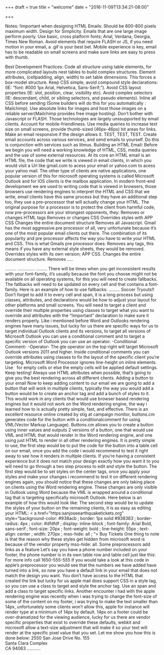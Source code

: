 +++
draft = true
title = "welcome"
date = "2016-11-09T13:34:21-08:00"

+++

Notes:
!important when designing HTML Emails:
Should be 600-800 pixels maximum width.
Design for Simplicity.
Emails that are one large image perform poorly.
Use basic, cross platform fonts; Arial, Verdana, Georgia, Times New Roman.
Avoid elements that require FLASH or JS, if you need motion in your email, a .gif is your best bet.
Mobile experience is key, email has to be readable on small screens and make sure links are easy to press with thumb.

Best Development Practices:
Code all structure using table elements, for more complicated layouts nest tables to build complex structures.
Element attributes, (cellpadding, align, width) to set table dimensions. This forces a box-model structure.
Keep CSS simple, avoid compound style declarations:
(IE: “font: #000 1px Arial, Helvetica, Sans-Serif;”).
Avoid CSS layout properties (IE: slot, position, clear, visibility etc).
Avoid complex selectors (IE: descendant, child, or sibling selectors, and pseudo elements).
Inline all CSS before sending (Some builders will do this for you automatically : Mailchimp).
Use absolute links for images and host those images on a reliable server(Mailchimp provides free image hosting).
Don’t bother with Javascript or FLASH. Those technologies are largely unssupported by email clients.
Account for mobile-friendliness. Use media queries to increase text size on small screens, provide thumb-sized (46px-46px) hit areas for links. Make an email responsive if the design allows it.
TEST, TEST, TEST. Create email accounts across various services, and send emails to yourself. Do this is conjunction with services such as litmus.
Building an HTML Email:
Before we begin you will need a working knowledge of HTML, CSS, media queries and the use of some external resources. At its core an HTML email is an HTML file, the code that we write is viewed in email clients, in which you would visit a Url like gmail.com to acess your email or yahoo.com to acess your yahoo mail. The other type of clients are native applications, one popular version of this for microsoft operating systems is called Microsoft Outlook and for IOS clients is the mailbox application.
In modern front-end development we are used to writing code that is viewed in browsers, those browsers use rendering engines to interpret the HTML and CSS that we write, email clients have this same process but they have an additional step too, they use a pre-processor that will actually change your HTML. The original purpose for a processor is to protect the client from harmful code, now pre-processors are your strongest opponents, they:
Removes or changes HTML tags
Removes or changes CSS
Overrides styles with APP CSS
Changes the entire document structure
Removes all Javascript.
Gmail has the most aggressive pre processor of all, very unfortunate because it’s one of the most popular email clients out there. The combination of its popularity and pre processor affects the way you have to write your HTML and CSS. This is what Gmails pre processor does:
Removes any <link> tags, this means if you have any external style sheets, they would be removed.
Overrides styles with its own version; APP CSS.
Changes the entire document structure.
Removes <style> tags - this means that we can’t CSS in an external stylesheet, and you also can’t lump together CSS properties in a style tag to apply to to HTML elements.
Let’s get started, this would be the start of your basic HTML email:
<!DOCTYPE html>
<head>
<meta charset="utf-8">
<title> San Jose Earthquakes Try Outs </title>
<meta name="viewport" content="width=device-width, initial-scale=1" />
 <meta http-equiv="X-UA-compatible" content="IE-edge" />
</head>
<body style="margin: 0; padding: 0;">
<img src=”http://images.footballfanatics.com/partners/MLS/San%20Jose%20Earthquakes/MLS_TLP_Header_Earthquakes4.jpg” alt=”Earthquakes Online Store Webstie Logo“ width=”600” >
</body>
</html>
Note that every time you are adding an image to an HTML email, you need to use an absolute Url, the image needs to be stored in an a server and accessible, you can reference to it by using an absolute path, this is one big difference between email HTML and website HTML, all of the the images should have an absolute Url. To add writing or content to the page you can use the <h1> and <p> tags.
When building an HTML email it is really important to stay organized, i cannot emphasize this enough, you really want to stay organized. To stay organized i would suggest leaving comments on top of your tables or divs. It is best practice for HTML email developers to do this, use a comment to indicate what the table below is for, it can be a comment to give you an idea of what the code below is referencing, something to help you and maybe someone you are working with stay organized. This makes it easy to scan your code your code and believe me it will help you in the long run because HTML table can get really bloated, and you can get lost in this code at times.
Knowing what pre processors are capable of, and since you don’t have support for external stylesheets or <style> tags, inline styles must be used. This is how you would add inline attributes to an image tag:
<img src=”........quakes4.jpg”
 style=”
       background-color: #123332 ;
       display: block ;
       max-width: 100% ;
       padding: 12px 0 ;
       width: “600” />
<h1….>
<p…..>
You can add CSS attributes with CSS properties inline, it would be the same process to add it to an h1 tag, let me show you:
<h1 style=”
       color: #845679 ;
       font-family; ‘Arial Black’ ;
       font-size; 74px ;
       line-height; 74px ;
       margin: 0 ;
       text-transform: uppercase ; > Email Title </h1>
One thing to note is that because you can’t reference an area of CSS, we have to include any reset styles to very element that we want to reset. Margin: 0 ; would counter any browser behavior that would add spacing to our <h1> tag.
Another problem that you will encounter will be that you will want the content of your elements to be aligned and have equal widths, you can fix this by adding a <div> around all of your current content and apply as follows:
                                   <div style=”
                                      margin: 0 auto ;
                                      max-width: 600px; ">
                                	<img …….>
														       <h1 …….>
														       <p ….>
														       </div>
Margin: 0 auto ; to center everything and applying max-width so that it never gets bigger 600 pixels. You can also add the text-align attribute to your <div> so that it can cascade down to all of the text inside the div.
To add a background you will need to add a div around your current content container and apply a background color and background image as follows:
                        <div style=”
                                background-color: #444544 ;
                                  background-image: Url(“... bgimage.png”) ; >
                        <div ……..>
                                   <img……..>
                        <h1 ……..>
                        <p ……….>
                        </div>
                        </div>
Outlook
Outlook 2003-2013 use different rendering engines, prior to 2007 word used internet explorer for its rendering engine, 2007 and later uses microsoft word. Word lacks box mode and positioning support, everything that you could think of that you would use to create a layout in CSS is not supported by it, let me show you what outlook does not support:
   Height
   Display
    Float
  Position
   Width
  Padding
Outlook 2007-2013
      X
      X
      X
      X
     !!!
      !!!

As you can see outlook gives us little to work with and the width and padding are only supported on table elements. You should absolutely avoid using tables for layouts when building web pages, however they are a necessity for HTML emails because of the lack of CSS support.
Table usually use many semantic elements to create their structure, however that would be too much code than you would actually need for your layouts, it’s better to use simplified tables. For the majority of the time you will only need to use table elements, table row elements and table cell elements.
                                 <!--WRAPPER HEADER→
                                <table border=”0” cellpadding=”0” cellspacing=”0”>
                                 <tr>
                                <td>
<!---content--->
</td>
                                </tr>
                                </table>
Many clients apply default spacing in order to space out tables, in order to counter this you will need to use HTML attributes and them add to the table as shown up top. ALL TABLES WILL NEED TO HAVE THESE RESET ATTRIBUTES.
All of the content must go in a table cell, the word rendering engine has very minimal support for styles on any HTML elements except for the table and table cell, this means we need to divide our content into individual table in order for them be styled, like this:
                                <table ….. width=”600” >
                                <tr>
                                <td style=”
      background-color: #577374 ;
      padding: 12px 0 ; “>
                                <img  src=”…..groundimage.png”
                                                      style=”
       display: block;
                                        max-width : ”100%; ” width=”600”  />
                                </td>
                                </tr>
                                <tr>
                                <td style=”
                                                      color: #754674;
       font-family: ‘Arial Black’ ;
       font-size: 74px ;
       line-height: 74px ;
       padding: 5px 0 10px 0 ;
       text-transform: uppercase ;  >
                                San Jose Earthquakes Try Outs!
                                </td>
                                </tr>
Earlier we applied our styles to the image tag, however to get the best support we want to apply our bgcolor and padding to the <td>, type styles need to be applied to the table cell. One nice thing is that you don’t have to include any reset CSS because we are not getting any default styles applied to our table cell.
Like before we are going to apply our text-align: center to our containing element. The reason why we are not bringing our font styles to the table level to only be set once is because different rendering engines set default styles to the table cells, chrome sets font-family to Arial, AOl goes ahead and sets the color black on td’s. In table elements you can use the align attribute to center all the content. Now to add a background to our layout you will need to wrap the table with all of your content inside of another table and add the background to the new table like this:
                                <body……>
                                <table…
                                           style=”
                                           background-color: #547389 ;
                                                          background-image : Url(“bd-example.png”) ; “
                                           width=”100%” >
                                <tr>
                                <td>
                                <table …..>        ← content table
                                </td>
                                </tr>
                                </table>
                                </body>
REMEMBER TO ALWAYS KEEP TESTING YOUR WORK WITH DIFFERENT EMAIL CLIENTS.
Multiple tables and nested tables help to build a layout, it is important to know that each section needs a new table, you can use nested tables inside tables if you have more than 1 content area. If you wanted to create space between the header and the tables below, you would usually use margin, however you get varied result in clients when using margin and outlook.com specifically doesn’t support it, instead you can use padding.
                        <tr>
                        <td style=”padding-top: 25px ; “>
                        <img …….>
                        </td>
                        </tr>
To create a table with 2 columns you can use a wrapper table with 2 cells to align the content, the default behavior will align them side by side. Remember that the content in the column needs to be in its own table for styling, you can use cellpadding to separate the 2  columns.
                        <table…….>
                        <tr>
                        <td style=”padding-right: 10px;”>
                        <table bgcolor=”#654434” …...>
                        ……..
                        </td>
                        <td style=”padding-left: 10px;” >
                        <table bgcolor=”#544544” style=” ……”
                                   width=”290”>
                        <tr>
                        <td>
                        <img ….. />
                        </td>
                        </tr>
                        </table>
                        </td>
Remember styles are applied to the cells for each bit of content. To style a cell with multiple font sizes and styles you will need to wrap a span around each area of the text that you want to be styled differently. Here is an example:
                        <tr>
                        <td style=” font-family : Arial ;
                                      font-size: 14px ;
                                      font-weight: bold ;
                                      line-height: 14px ;
                                      padding-top: 5px ; “>
                        <span style=” font-family: ‘Arial Black’ ;
                                           font-size: 28px ;
                                           line-height: 28px ; “>
                        Ages 14-24</span>
                        <span style=” font-family: ‘Arial Black’ ;
                                           Font-size: 30px ;
                                           Line-height: 30px ; “>
                        $100 Fee</span>
                        Open to public
                        </td>
                        </tr>
REMEMBER TO KEEP TESTING YOUR WORK IN DIFFERENT RENDERING ENGINES!! ITS VERY IMPORTANT!.
Using Media Queries
The basic use of media queries in HTML emails would be to adjust your layout for smaller screens. Let’s say you are using a 600px wide table but you only have a 320px container, it just would not fit, the solution for that would be to use CSS to force the width of the table to be 100% of the container. This would be ok because any client that would support media queries would also support CSS in a style tag. Once we create a rule we can apply that rule to each table using a class attribute. While we would want these styles to apply to any client that does support media queries, we don’t want it to always impact our tables, we only want this width of 100% to apply when our screen is less than 600 pixels, so as you can see in the code below i added a media query with a max-width of 600 pixels to hold that rule.
                        <head>
                        <style>

                        @media screen and(max-width: 600px) {
                                .width-full {
                                  width: 100% !important ; } }

                        </style>
                        </head>
                        ……….
                        <body ……>
                        <table…… class=”width-full” ”width=”600” >
                        ………….
                        <table…… class=”width-full” ”width=”600” >
                        ………….
                        <table…… class=”width-full” ”width=”600” >
                        ………….
                        </body>
Another problem you will run into will be having to stack columns on small screens, this usually happens when you have multiple table cells in a row that won’t all fit in one row on a small screen, you will need a way to override the default behavior for the table cells. For this you will need to add a class to the table cells and on the style tag use the proper attributes to force stacking and use 100% of the width. Once your table cells are stacked on top of each other you will noticed that they are not aligned, there seems to be a problem with the padding, this is because of the padding that we added for the 600 pixels layout, it will affect the way it renders in small screens, you will need to override this, to do this all you will need to do is reset the padding for that table cell with the “ !important “ declarative. Below is an example of how to handle these 2 problems:
                        <style>
                        @media screen and (max-width: 600px){
                        …..
                        .stack-column {
                           display: block !important ;
                           padding: 0 !important ;
                           width: 100% ; }      }
</style>
…..
<body>
……...
     <table….. class=”width-full” width=”600” >
     <td class=”stack-column”
        style=” padding-right: 10px ; “>
…………..
<td class=”stack-column”
        style=” padding-right: 10px ; “>
………
There will be times when you get inconsistent results with your font-family, it’s usually because the font you choose might not be available on all operating systems, for this you will need to create fallbacks. The fallbacks will need to be updated on every cell and <span> that contains a font-family. Here is an example of how to use fallbacks:
                        ………
                        <td style= “ ….
                              Font-family: “Arial” , “Arial Black” , “Arial Bold” , “sans-serif” ;
                        …… “>
                        Soccer Tryouts!!</td>
Don’t forget to add it to every cell and span, it is a long process but using classes, attributes, and declarations would be how to adjust your layout for other platforms and small screens. You will need to target a client and override their multiple properties using classes to target what you want to override and attributes with the “!important” declaration to make sure it renders properly.
Like i mentioned before Word and Outlooks rendering engines have many issues, but lucky for us there are specific ways for us to target individual Outlook clients and its versions, to target all versions of Microsoft Outlook you can use a conditional comment and to target a specific version of Outlook you can use an operator.
         <!-- [if mso]>                                                  <!--[if gte mso 11]>
                 ……                                                   ……..
            <![endif]-->                                        <![endif]-->
-Conditional Comment-                                                 -Operator-
The gte operator on the top right will target Microsoft Outlook versions 2011 and higher. Inside conditional comments you can override attributes using classes to fix the layout of the specific client you’re targeting.
<!--[if gte mso 11]>
<style>
.email-header {
     padding-bottom: 0 !important ;   }
</style>
<![endif]-->
Microsoft Word Processor ignores line-height on inline elements.
Use &nbsp for empty cells or else the empty cells will be applied default settings.
Keep testing!
Always use HTML attributes when possible, that’s going to give you the best rendering across all different clients.
 Adding a button to your email
Now to keep adding content to our email we are going to add a button that will work in multiple clients, typically the way you would add a button would be to create an anchor tag and add a bunch of styles to it. This would work in any clients that would use browser based rendering engines but it would not work on the Word rendering engine, the way i learned how to is actually pretty simple, fast, and effective. There is an excellent resource online created by stig at campaign monitor, buttons.cm generates code for the button with a conditionalcomment for using VML(Vector Markup Language). Buttons.cm allows you to create a button using inner values and outputs 2 versions of a button, one that would use VML and HTML that would render in the Word rendering engine, and one using just HTML to render in all other rendering engines. It is pretty simple to use, the first step would be to put the code for the button into a table cell on our email, once you add the code i would recommend to test it right away to see how it renders in multiple clients. If you’re having a consistent experience but it does not match your design exactly how you want it to you will need to go through a two step process to edit and style the button. The first step would be to set styles on the center tags, once you apply your styles and make your changes i recommend to test it on different rendering engines again, you should notice that these changes are only taking place on clients using the Word rendering engine. These changes are only visible in Outlook using Word because the VML is wrapped around a conditional tag that is targeting specifically microsoft Outlook. Here below is an example of how this would look like:
                        <td …….. >
                        <!--[if mso]>
                        <v:roundrect …..
                        ………..
                        <center style=” color: #ffffff ;
                                 font-family: Arial, sans serif;
                                 font-size: 22px ;
                                 font-weight: bold ;
                                 text-transform: uppercase ; “>
                        Buy Tickets </center>
</v:roundrect>
<![endif]-->
</td>
The second step would be to update the styles of your button on the remaining clients, it is as easy as editing your HTML:
                        < a href=”https:sanjoseearthquaketickets.org”
                                 style=”background-color: #938acb ;
                                        border: 1px solid #938383 ;
                                        border-radius: 4px ;
                                        color: #dfdfdf ;
                                        display: inline-block ;
                                        font-family: Arial Bold, sans-serif ;
                                        font-size: 20px ;
                                       font-weight: bold ;
                                       line-height: 55px ;
                                       text-align: center ;
                                       width: 270px ;
                                       mso-hide: all ; “>
                        Buy Tickets</a>
One thing to note is that the reason why these styles get hidden from microsoft word is because of the vendor property mso-hide: all.
Some preprocessors add links as a feature
Let’s say you have a phone number included on your footer, the phone number is in its own table row and table cell just like this:
<tr>
<td align=”center”
      class=”color: #ffffff ;
      font-family: Arial, sans-serif ;
      font-weight: bold ;
      padding: 0 0 30px 0 ; “>
For more info call 1650-555-555
</td>
</tr>
If you would take a look at this code in apple’s preprocessor you would see that the numbers we have added have turned into a link, so now you have a default link in your email that does not match the design you want. You don’t have access to the HTML that created the link but lucky for us apple mail does support CSS in a style tag, so you can use a class to target and style the anchor tag.
Use an span and add a class to target specific links.
 Another encounter i had with the apple rendering engine was recently when i was trying to change the font-size of some of the content on my footer, i was trying to make the text smaller than 14px, unfortunately some clients won’t allow this, apple for instance will render type at a minimum of 14px by default. 14px on a footer could be over-dramatized for the viewing audience, lucky for us there are vendor specific properties that exist to override these defaults, webkit and microsoft allow a text-size adjustment that will make it so your text will render at the specific pixel value that you set. Let me show you how this is done below:
                        <td …..
                               style=”....
                               font-size: 5px ;
                               -ms-text-size-adjust: none;
                               -webkit-text-size-adjust: none ; “>
                        2550 San Jose Drive No. 155
</br>
Santa Clara Complex
</br>
CA 94063
………..


